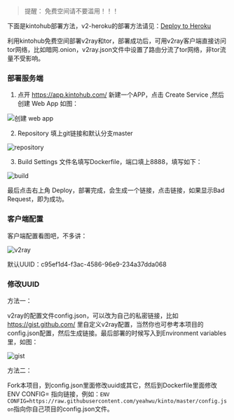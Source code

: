 > 提醒： 免费空间请不要滥用！！！

下面是kintohub部署方法，v2-heroku的部署方法请见：[Deploy to Heroku
](https://github.com/yeahwu/kinto/blob/master/v2-heroku.md)

利用kintohub免费空间部署v2ray和tor，部署成功后，可用v2ray客户端直接访问tor网络，比如暗网.onion，v2ray.json文件中设置了路由分流了tor网络，非tor流量不受影响。

### 部署服务端
1. 点开 https://app.kintohub.com/ 新建一个APP，点击 Create Service ,然后创建 Web App 如图：

![创建 web app](/img/kinto2.PNG)

2. Repository 填上git链接和默认分支master

![repository](/img/kinto1.PNG)

3. Build Settings 文件名填写Dockerfile，端口填上8888，填写如下：

![build](/img/kinto.PNG)

最后点击右上角 Deploy，部署完成，会生成一个链接，点击链接，如果显示Bad Request，即为成功。

### 客户端配置

客户端配置看图吧，不多讲：

![v2ray](/img/kinto3.jpg)

默认UUID：c95ef1d4-f3ac-4586-96e9-234a37dda068

### 修改UUID

方法一：

v2ray的配置文件config.json，可以改为自己的私密链接，比如 https://gist.github.com/ 里自定义v2ray配置，当然你也可参考本项目的config.json配置，然后生成链接。最后部署的时候写入到Environment variables里，如图：

![gist](/img/kinto4.jpg)

方法二：

Fork本项目，到config.json里面修改uuid或其它，然后到Dockerfile里面修改ENV CONFIG= 指向链接，例如：`ENV CONFIG=https://raw.githubusercontent.com/yeahwu/kinto/master/config.json`指向你自己项目的config.json文件。

